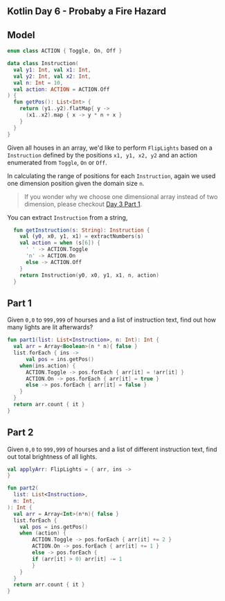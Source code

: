 ## Kotlin Day 6 - Probaby a Fire Hazard

## Model

```kotlin
enum class ACTION { Toggle, On, Off }

data class Instruction(
  val y1: Int, val x1: Int,
  val y2: Int, val x2: Int,
  val n: Int = 10,
  val action: ACTION = ACTION.Off
) {
  fun getPos(): List<Int> {
    return (y1..y2).flatMap{ y ->
      (x1..x2).map { x -> y * n + x }
    }
  }
}
```

Given all houses in an array, we'd like to perform `FlipLights` based on a `Instruction` defined by the positions `x1, y1, x2, y2`  and an action enumerated from  `Toggle`, `On` or `Off`.

In calculating the range of positions for each `Instruction`, again we used one dimension position given the domain size `n`.

> If you wonder why we choose one dimensional array instead of two dimension, please checkout [Day 3 Part 1]().

You can extract `Instruction` from a string,

```kotlin
  fun getInstruction(s: String): Instruction {
    val (y0, x0, y1, x1) = extractNumbers(s)
    val action = when (s[6]) {
      ' ' -> ACTION.Toggle
      'n' -> ACTION.On
      else -> ACTION.Off
    }
    return Instruction(y0, x0, y1, x1, n, action)
  }
```



## Part 1

Given `0,0` to `999,999` of hourses and a list of instruction text, find out how many lights are lit afterwards?

```kotlin
fun part1(list: List<Instruction>, n: Int): Int {
  val arr = Array<Boolean>(n * n){ false }
  list.forEach { ins -> 
	  val pos = ins.getPos()
    when(ins.action) {
      ACTION.Toggle -> pos.forEach { arr[it] = !arr[it] }
      ACTION.On -> pos.forEach { arr[it] = true }
      else -> pos.forEach { arr[it] = false }      
    }
  }
  return arr.count { it }
}
```

## Part 2

Given `0,0` to `999,999` of hourses and a list of different instruction text, find out total brightness of all lights.

```kotlin
val applyArr: FlipLights = { arr, ins ->
}

fun part2(
  list: List<Instruction>, 
  n: Int,
): Int {
  val arr = Array<Int>(n*n){ false }
  list.forEach {
  	val pos = ins.getPos()                        
  	when (action) {
    	ACTION.Toggle -> pos.forEach { arr[it] += 2 }
    	ACTION.On -> pos.forEach { arr[it] += 1 }
    	else -> pos.forEach {
      	if (arr[it] > 0) arr[it] -= 1
    	}
  	}
  }
  return arr.count { it }
}
```

